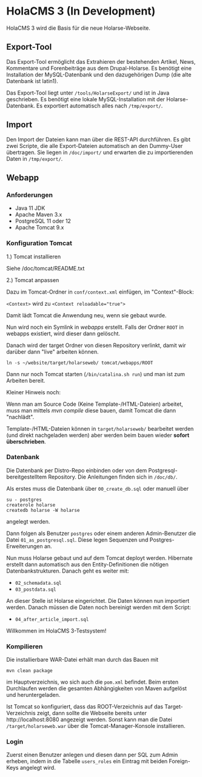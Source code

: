 # HolaCMS 3 (In Development)

HolaCMS 3 wird die Basis für die neue Holarse-Webseite.

## Export-Tool
Das Export-Tool ermöglicht das Extrahieren der bestehenden Artikel, News, Kommentare und Forenbeiträge aus dem Drupal-Holarse. Es benötigt eine Installation der MySQL-Datenbank und den
dazugehörigen Dump (die alte Datenbank ist latin1).

Das Export-Tool liegt unter ```/tools/HolarseExport/``` und ist in Java geschrieben. Es benötigt eine lokale MySQL-Installation mit der Holarse-Datenbank. Es exportiert automatisch alles nach ```/tmp/export/```. 

## Import

Den Import der Dateien kann man über die REST-API durchführen. Es gibt zwei Scripte, die alle Export-Dateien automatisch an den Dummy-User übertragen. Sie liegen in ```/doc/import/``` und erwarten die zu importierenden Daten in ```/tmp/export/```.

## Webapp

### Anforderungen
* Java 11 JDK
* Apache Maven 3.x
* PostgreSQL 11 oder 12
* Apache Tomcat 9.x

### Konfiguration Tomcat
1.) Tomcat installieren

Siehe /doc/tomcat/README.txt

2.) Tomcat anpassen

Dazu im Tomcat-Ordner in `conf/context.xml` einfügen, im "Context"-Block:

`<Context>` wird zu `<Context reloadable="true">`

Damit lädt Tomcat die Anwendung neu, wenn sie gebaut wurde.

Nun wird noch ein Symlink in *webapps* erstellt.
Falls der Ordner `ROOT` in webapps existiert, wird dieser dann gelöscht.

Danach wird der target Ordner von diesen Repository verlinkt, damit wir darüber
dann "live" arbeiten können.

`ln -s ~/website/target/holarseweb/ tomcat/webapps/ROOT`

Dann nur noch Tomcat starten (`/bin/catalina.sh run`) und man ist zum Arbeiten bereit.

Kleiner Hinweis noch:

Wenn man am Source Code (Keine Template-/HTML-Dateien) arbeitet, muss man mittels *mvn compile*
diese bauen, damit Tomcat die dann "nachlädt".

Template-/HTML-Dateien können in ```target/holarseweb/``` bearbeitet werden (und direkt nachgeladen werden)
aber werden beim bauen wieder **sofort überschrieben**.

### Datenbank
Die Datenbank per Distro-Repo einbinden oder von dem Postgresql-bereitgestelltem Repository. Die Anleitungen finden sich in ```/doc/db/```.

Als erstes muss die Datenbank über ```00_create_db.sql``` oder manuell über

    su - postgres
    createrole holarse
    createdb holarse -W holarse

angelegt werden.

Dann folgen als Benutzer ```postgres``` oder einem anderen Admin-Benutzer die Datei ```01_as_postgresql.sql```. Diese legen Sequenzen und Postgres-Erweiterungen an.

Nun muss Holarse gebaut und auf dem Tomcat deployt werden. Hibernate erstellt dann automatisch aus den Entity-Definitionen
die nötigen Datenbankstrukturen. Danach geht es weiter mit:

* ```02_schemadata.sql``` 
* ```03_postdata.sql``` 

An dieser Stelle ist Holarse eingerichtet. Die Daten können nun importiert werden. Danach müssen die Daten noch bereinigt werden mit dem Script:

* ```04_after_article_import.sql``` 

Willkommen im HolaCMS 3-Testsystem!

### Kompilieren
Die installierbare WAR-Datei erhält man durch das Bauen mit
    
    mvn clean package
    
im Hauptverzeichnis, wo sich auch die ```pom.xml``` befindet. Beim ersten Durchlaufen werden die gesamten Abhängigkeiten von
Maven aufgelöst und heruntergeladen.

Ist Tomcat so konfiguriert, dass das ROOT-Verzeichnis auf das Target-Verzeichnis zeigt, dann sollte die Webseite bereits unter http://localhost:8080 angezeigt werden. Sonst kann man die Datei ```/target/holarseweb.war``` über
die Tomcat-Manager-Konsole installieren.

### Login
Zuerst einen Benutzer anlegen und diesen dann per SQL zum Admin erheben, indem in die Tabelle ```users_roles``` ein Eintrag mit beiden Foreign-Keys angelegt wird.
